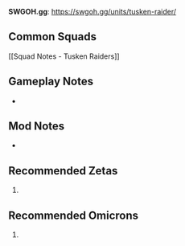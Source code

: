 **SWGOH.gg**: https://swgoh.gg/units/tusken-raider/

## Common Squads

[[Squad Notes - Tusken Raiders]]

## Gameplay Notes

 - 

## Mod Notes

 - 

## Recommended Zetas

1. 

## Recommended Omicrons

1. 